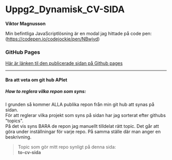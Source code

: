 # Uppg2_Dynamisk_CV-SIDA
**Viktor Magnusson**

Min befintliga JavaScriptlösning är en modal jag hittade på code pen: (https://codepen.io/codejockie/pen/NBwjyd)

### GitHub Pages
[Här är länken til den publicerade sidan på Github pages](https://viktorkuddis.github.io/Uppg2_Dynamisk_CV-SIDA/)

---

#### Bra att veta om git hub APIet
##### How to reglera vilka repon som syns:
I grunden så kommer ALLA publika repon från min git hub att synas på sidan.  
För att reglerar vilka projekt som syns på sidan har jag sorterat efter githubs "topics".  
På det vis syns BARA de repon jag manuellt tilldelat rätt topic. Det går att göra under inställningar för varje repo. På samma ställe där man anger en beskrivning.
> Topic som gör mitt repo synligt på denna sida:  
> **to-cv-sida**


